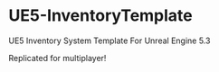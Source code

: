 # UE5-InventoryTemplate
UE5 Inventory System Template For Unreal Engine 5.3

Replicated for multiplayer!

